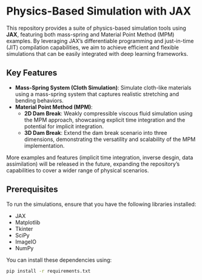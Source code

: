 # Physics-Based Simulation with JAX

This repository provides a suite of physics-based simulation tools using **JAX**, featuring both mass-spring and Material Point Method (MPM) examples. By leveraging JAX’s differentiable programming and just-in-time (JIT) compilation capabilities, we aim to achieve efficient and flexible simulations that can be easily integrated with deep learning frameworks.

## Key Features

- **Mass-Spring System (Cloth Simulation)**: Simulate cloth-like materials using a mass-spring system that captures realistic stretching and bending behaviors.
- **Material Point Method (MPM)**:
  - **2D Dam Break**: Weakly compressible viscous fluid simulation using the MPM approach, showcasing explicit time integration and the potential for implicit integration.
  - **3D Dam Break**: Extend the dam break scenario into three dimensions, demonstrating the versatility and scalability of the MPM implementation.

More examples and features (implicit time integration, inverse desgin, data assimilation) will be released in the future, expanding the repository’s capabilities to cover a wider range of physical scenarios.

## Prerequisites

To run the simulations, ensure that you have the following libraries installed:

- JAX
- Matplotlib
- Tkinter
- SciPy
- ImageIO
- NumPy

You can install these dependencies using:

```bash
pip install -r requirements.txt
